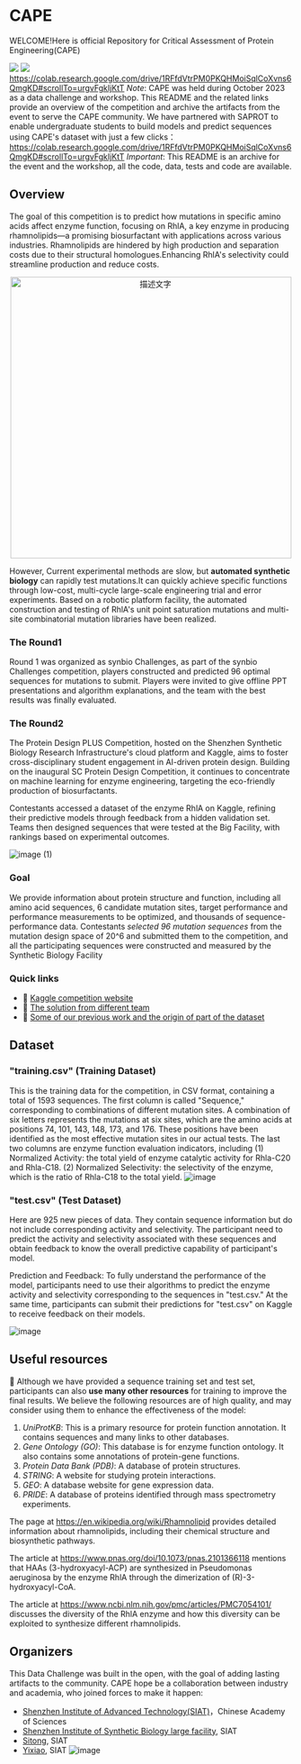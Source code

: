 # CAPE
WELCOME!Here is official Repository for Critical Assessment of Protein Engineering(CAPE)

<a href="https://www.kaggle.com/code/mecoywittergreen/siat-baseline"><img src="https://img.shields.io/badge/Kaggle-Notebook-%2355555)"></a> 
<a href="https://colab.research.google.com/drive/1_1LzDzTNxX-6KVUwoJTi0sMHs4CFJ2NR#scrollTo=x2gWDnaDtsN2"> <img src="https://colab.research.google.com/assets/colab-badge.svg"> </a>
https://colab.research.google.com/drive/1RFfdVtrPM0PKQHMoiSqlCoXvns6QmgKD#scrollTo=urgvFgkIjKtT
*Note*: CAPE was held during October 2023 as a data challenge and workshop. This README and the related links provide an overview of the competition and archive the artifacts from the event to serve the CAPE community. 
We have partnered with SAPROT to enable undergraduate students to build models and predict sequences using CAPE's dataset with just a few clicks：https://colab.research.google.com/drive/1RFfdVtrPM0PKQHMoiSqlCoXvns6QmgKD#scrollTo=urgvFgkIjKtT
*Important*: This README is an archive for the event and the workshop, all the code, data, tests and code are available. 

## Overview
The goal of this competition is to predict how mutations in specific amino acids affect enzyme function, focusing on RhlA, a key enzyme in producing rhamnolipids—a promising biosurfactant with applications across various industries. Rhamnolipids are hindered by high production and separation costs due to their structural homologues.Enhancing RhlA's selectivity could streamline production and reduce costs. 

<div align="center">
    <img src="https://github.com/KRATSZ/CAPE-2023/assets/59955777/74e902e6-a3e5-47a4-b694-4aa489de18d2" alt="描述文字" width="500"/>
</div>

However, Current experimental methods are slow, but **automated synthetic biology** can rapidly test mutations.It can quickly achieve specific functions through low-cost, multi-cycle large-scale engineering trial and error experiments. Based on a robotic platform facility, the automated construction and testing of RhlA's unit point saturation mutations and multi-site combinatorial mutation libraries have been realized.
### The Round1 
Round 1 was organized as synbio Challenges, as part of the synbio Challenges competition, players constructed and predicted 96 optimal sequences for mutations to submit. Players were invited to give offline PPT presentations and algorithm explanations, and the team with the best results was finally evaluated.

### The Round2
The Protein Design PLUS Competition, hosted on the Shenzhen Synthetic Biology Research Infrastructure's cloud platform and Kaggle, aims to foster cross-disciplinary student engagement in AI-driven protein design. Building on the inaugural SC Protein Design Competition, it continues to concentrate on machine learning for enzyme engineering, targeting the eco-friendly production of biosurfactants. 

Contestants accessed a dataset of the enzyme RhlA on Kaggle, refining their predictive models through feedback from a hidden validation set. Teams then designed sequences that were tested at the Big Facility, with rankings based on experimental outcomes.

![image (1)](https://github.com/KRATSZ/CAPE-2023/assets/59955777/644be513-c701-4f59-a657-2645d457985a)

### Goal
We provide information about protein structure and function, including all amino acid sequences, 6 candidate mutation sites, target performance and performance measurements to be optimized, and thousands of sequence-performance data. Contestants *selected 96 mutation sequences* from the mutation design space of 20^6 and submitted them to the competition, and all the participating sequences were constructed and measured by the Synthetic Biology Facility 

### Quick links

* 📖 [Kaggle competition website](https://www.kaggle.com/competitions/siatprotein2023)
* 📖 [The solution from different team](https://www.kaggle.com/competitions/siatprotein2023/code)
* 📖 [Some of our previous work and the origin of part of the dataset](https://academic.oup.com/bib/article/24/1/bbac570/6958505)

## Dataset
### "training.csv" (Training Dataset)

This is the training data for the competition, in CSV format, containing a total of 1593 sequences.
The first column is called "Sequence," corresponding to combinations of different mutation sites. A combination of six letters represents the mutations at six sites, which are the amino acids at positions 74, 101, 143, 148, 173, and 176. These positions have been identified as the most effective mutation sites in our actual tests.
The last two columns are enzyme function evaluation indicators, including (1) Normalized Activity: the total yield of enzyme catalytic activity for Rhla-C20 and Rhla-C18. (2) Normalized Selectivity: the selectivity of the enzyme, which is the ratio of Rhla-C18 to the total yield.
![image](https://github.com/KRATSZ/CAPE-2023/assets/59955777/a5c58263-7287-43ca-a98f-fb6aa8bdd34f)


### "test.csv" (Test Dataset)

Here are 925 new pieces of data. They contain sequence information but do not include corresponding activity and selectivity. The participant need to predict the activity and selectivity associated with these sequences and obtain feedback to know the overall predictive capability of participant's model.

Prediction and Feedback: To fully understand the performance of the model, participants need to use their algorithms to predict the enzyme activity and selectivity corresponding to the sequences in "test.csv." At the same time, participants can submit their predictions for "test.csv" on Kaggle to receive feedback on their models.

![image](https://github.com/KRATSZ/CAPE-2023/assets/59955777/8c20be3b-fb45-4b4f-b3ac-045391f2fe54)


## Useful resources
💯 Although we have provided a sequence training set and test set, participants can also **use many other resources** for training to improve the final results. We believe the following resources are of high quality, and may consider using them to enhance the effectiveness of the model:

1. *UniProtKB*: This is a primary resource for protein function annotation. It contains sequences and many links to other databases.
2. *Gene Ontology (GO)*: This database is for enzyme function ontology. It also contains some annotations of protein-gene functions.
3. *Protein Data Bank (PDB)*: A database of protein structures.
4. *STRING*: A website for studying protein interactions.
5. *GEO*: A database website for gene expression data.
6. *PRIDE*: A database of proteins identified through mass spectrometry experiments.

The page at https://en.wikipedia.org/wiki/Rhamnolipid provides detailed information about rhamnolipids, including their chemical structure and biosynthetic pathways.

The article at https://www.pnas.org/doi/10.1073/pnas.2101366118 mentions that HAAs (3-hydroxyacyl-ACP) are synthesized in Pseudomonas aeruginosa by the enzyme RhlA through the dimerization of (R)-3-hydroxyacyl-CoA.

The article at https://www.ncbi.nlm.nih.gov/pmc/articles/PMC7054101/ discusses the diversity of the RhlA enzyme and how this diversity can be exploited to synthesize different rhamnolipids.

## Organizers
This Data Challenge was built in the open, with the goal of adding lasting artifacts to the community. CAPE hope be a collaboration between industry and academia, who joined forces to make it happen:

* [Shenzhen Institute of Advanced Technology(SIAT)](https://www.siat.ac.cn/)，Chinese Academy of Sciences
* [Shenzhen Institute of Synthetic Biology large facility](https://www.linkedin.com/in/gabrielspmoreira/), SIAT
* [Sitong](https://isynbio.siat.ac.cn/sitonglab/), SIAT
* [Yixiao](http://www.isynbio.org/team-detail.aspx?detail=2610&parm=1671), SIAT
![image](https://github.com/KRATSZ/CAPE-2023/assets/59955777/9db360ee-2e27-4913-9039-dc71636f266d)

